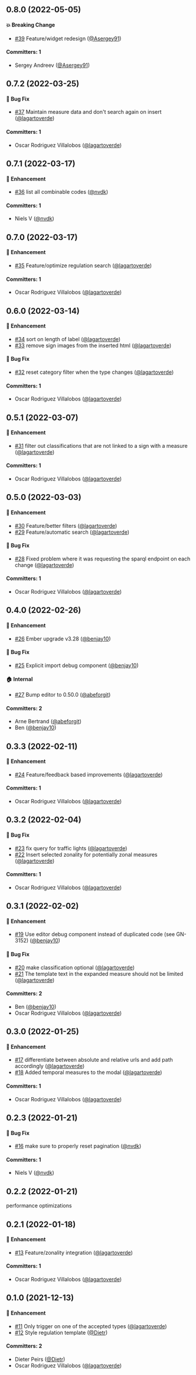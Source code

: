 



## 0.8.0 (2022-05-05)

#### :boom: Breaking Change
* [#39](https://github.com/lblod/ember-rdfa-editor-roadsign-regulation-plugin/pull/39) Feature/widget redesign ([@Asergey91](https://github.com/Asergey91))

#### Committers: 1
- Sergey Andreev ([@Asergey91](https://github.com/Asergey91))

## 0.7.2 (2022-03-25)

#### :bug: Bug Fix
* [#37](https://github.com/lblod/ember-rdfa-editor-roadsign-regulation-plugin/pull/37) Maintain measure data and don't search again on insert ([@lagartoverde](https://github.com/lagartoverde))

#### Committers: 1
- Oscar Rodriguez Villalobos ([@lagartoverde](https://github.com/lagartoverde))

## 0.7.1 (2022-03-17)

#### :rocket: Enhancement
* [#36](https://github.com/lblod/ember-rdfa-editor-roadsign-regulation-plugin/pull/36) list all combinable codes ([@nvdk](https://github.com/nvdk))

#### Committers: 1
- Niels V ([@nvdk](https://github.com/nvdk))

## 0.7.0 (2022-03-17)

#### :rocket: Enhancement
* [#35](https://github.com/lblod/ember-rdfa-editor-roadsign-regulation-plugin/pull/35) Feature/optimize regulation search ([@lagartoverde](https://github.com/lagartoverde))

#### Committers: 1
- Oscar Rodriguez Villalobos ([@lagartoverde](https://github.com/lagartoverde))

## 0.6.0 (2022-03-14)

#### :rocket: Enhancement
* [#34](https://github.com/lblod/ember-rdfa-editor-roadsign-regulation-plugin/pull/34) sort on length of label ([@lagartoverde](https://github.com/lagartoverde))
* [#33](https://github.com/lblod/ember-rdfa-editor-roadsign-regulation-plugin/pull/33) remove sign images from the inserted html ([@lagartoverde](https://github.com/lagartoverde))

#### :bug: Bug Fix
* [#32](https://github.com/lblod/ember-rdfa-editor-roadsign-regulation-plugin/pull/32) reset category filter when the type changes ([@lagartoverde](https://github.com/lagartoverde))

#### Committers: 1
- Oscar Rodriguez Villalobos ([@lagartoverde](https://github.com/lagartoverde))

## 0.5.1 (2022-03-07)

#### :rocket: Enhancement
* [#31](https://github.com/lblod/ember-rdfa-editor-roadsign-regulation-plugin/pull/31) filter out classifications that are not linked to a sign with a measure ([@lagartoverde](https://github.com/lagartoverde))

#### Committers: 1
- Oscar Rodriguez Villalobos ([@lagartoverde](https://github.com/lagartoverde))

## 0.5.0 (2022-03-03)

#### :rocket: Enhancement
* [#30](https://github.com/lblod/ember-rdfa-editor-roadsign-regulation-plugin/pull/30) Feature/better filters ([@lagartoverde](https://github.com/lagartoverde))
* [#29](https://github.com/lblod/ember-rdfa-editor-roadsign-regulation-plugin/pull/29) Feature/automatic search ([@lagartoverde](https://github.com/lagartoverde))

#### :bug: Bug Fix
* [#28](https://github.com/lblod/ember-rdfa-editor-roadsign-regulation-plugin/pull/28) Fixed problem where it was requesting the sparql endpoint on each change ([@lagartoverde](https://github.com/lagartoverde))

#### Committers: 1
- Oscar Rodriguez Villalobos ([@lagartoverde](https://github.com/lagartoverde))

## 0.4.0 (2022-02-26)

#### :rocket: Enhancement
* [#26](https://github.com/lblod/ember-rdfa-editor-roadsign-regulation-plugin/pull/26) Ember upgrade v3.28 ([@benjay10](https://github.com/benjay10))

#### :bug: Bug Fix
* [#25](https://github.com/lblod/ember-rdfa-editor-roadsign-regulation-plugin/pull/25) Explicit import debug component ([@benjay10](https://github.com/benjay10))

#### :house: Internal
* [#27](https://github.com/lblod/ember-rdfa-editor-roadsign-regulation-plugin/pull/27) Bump editor to 0.50.0 ([@abeforgit](https://github.com/abeforgit))

#### Committers: 2
- Arne Bertrand ([@abeforgit](https://github.com/abeforgit))
- Ben ([@benjay10](https://github.com/benjay10))


## 0.3.3 (2022-02-11)

#### :rocket: Enhancement
* [#24](https://github.com/lblod/ember-rdfa-editor-roadsign-regulation-plugin/pull/24) Feature/feedback based improvements ([@lagartoverde](https://github.com/lagartoverde))

#### Committers: 1
- Oscar Rodriguez Villalobos ([@lagartoverde](https://github.com/lagartoverde))

## 0.3.2 (2022-02-04)

#### :bug: Bug Fix
* [#23](https://github.com/lblod/ember-rdfa-editor-roadsign-regulation-plugin/pull/23) fix query for traffic lights ([@lagartoverde](https://github.com/lagartoverde))
* [#22](https://github.com/lblod/ember-rdfa-editor-roadsign-regulation-plugin/pull/22) Insert selected zonality for potentially zonal measures ([@lagartoverde](https://github.com/lagartoverde))

#### Committers: 1
- Oscar Rodriguez Villalobos ([@lagartoverde](https://github.com/lagartoverde))

## 0.3.1 (2022-02-02)

#### :rocket: Enhancement
* [#19](https://github.com/lblod/ember-rdfa-editor-roadsign-regulation-plugin/pull/19) Use editor debug component instead of duplicated code (see GN-3152) ([@benjay10](https://github.com/benjay10))

#### :bug: Bug Fix
* [#20](https://github.com/lblod/ember-rdfa-editor-roadsign-regulation-plugin/pull/20) make classification optional ([@lagartoverde](https://github.com/lagartoverde))
* [#21](https://github.com/lblod/ember-rdfa-editor-roadsign-regulation-plugin/pull/21) The template text in the expanded measure should not be limited ([@lagartoverde](https://github.com/lagartoverde))

#### Committers: 2
- Ben ([@benjay10](https://github.com/benjay10))
- Oscar Rodriguez Villalobos ([@lagartoverde](https://github.com/lagartoverde))

## 0.3.0 (2022-01-25)

#### :rocket: Enhancement
* [#17](https://github.com/lblod/ember-rdfa-editor-roadsign-regulation-plugin/pull/17) differentiate between absolute and relative urls and add path accordingly ([@lagartoverde](https://github.com/lagartoverde))
* [#18](https://github.com/lblod/ember-rdfa-editor-roadsign-regulation-plugin/pull/18) Added temporal measures to the modal ([@lagartoverde](https://github.com/lagartoverde))

#### Committers: 1
- Oscar Rodriguez Villalobos ([@lagartoverde](https://github.com/lagartoverde))

## 0.2.3 (2022-01-21)

#### :bug: Bug Fix
* [#16](https://github.com/lblod/ember-rdfa-editor-roadsign-regulation-plugin/pull/16) make sure to properly reset pagination ([@nvdk](https://github.com/nvdk))

#### Committers: 1
- Niels V ([@nvdk](https://github.com/nvdk))

## 0.2.2 (2022-01-21)
performance optimizations


## 0.2.1 (2022-01-18)

#### :rocket: Enhancement
* [#13](https://github.com/lblod/ember-rdfa-editor-roadsign-regulation-plugin/pull/13) Feature/zonality integration ([@lagartoverde](https://github.com/lagartoverde))

#### Committers: 1
- Oscar Rodriguez Villalobos ([@lagartoverde](https://github.com/lagartoverde))

## 0.1.0 (2021-12-13)

#### :rocket: Enhancement
* [#11](https://github.com/lblod/ember-rdfa-editor-roadsign-regulation-plugin/pull/11) Only trigger on one of the accepted types ([@lagartoverde](https://github.com/lagartoverde))
* [#12](https://github.com/lblod/ember-rdfa-editor-roadsign-regulation-plugin/pull/12) Style regulation template ([@Dietr](https://github.com/Dietr))

#### Committers: 2
- Dieter Peirs ([@Dietr](https://github.com/Dietr))
- Oscar Rodriguez Villalobos ([@lagartoverde](https://github.com/lagartoverde))



